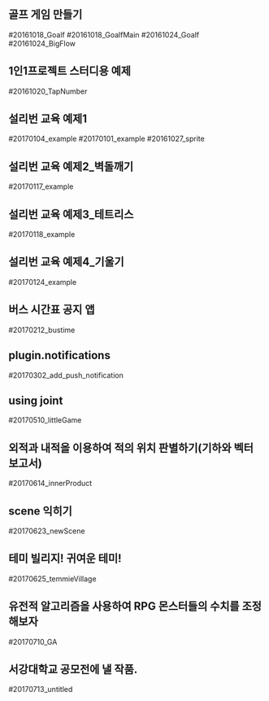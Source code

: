 
## 골프 게임 만들기
#20161018_Goalf 
#20161018_GoalfMain
#20161024_Goalf
#20161024_BigFlow

## 1인1프로젝트 스터디용 예제
#20161020_TapNumber

## 설리번 교육 예제1
#20170104_example
#20170101_example
#20161027_sprite

## 설리번 교육 예제2_벽돌깨기
#20170117_example

## 설리번 교육 예제3_테트리스
#20170118_example

## 설리번 교육 예제4_기울기
#20170124_example

## 버스 시간표 공지 앱
#20170212_bustime

## plugin.notifications
#20170302_add_push_notification

## using joint
#20170510_littleGame

## 외적과 내적을 이용하여 적의 위치 판별하기(기하와 벡터 보고서)
#20170614_innerProduct

## scene 익히기
#20170623_newScene

## 테미 빌리지! 귀여운 테미!
#20170625_temmieVillage

## 유전적 알고리즘을 사용하여 RPG 몬스터들의 수치를 조정해보자
#20170710_GA

## 서강대학교 공모전에 낼 작품.
#20170713_untitled
